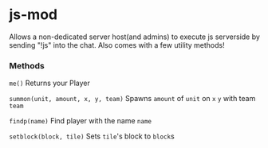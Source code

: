 # js-mod
Allows a non-dedicated server host(and admins) to execute js serverside by sending "!js" into the chat. Also comes with a few utility methods!

### Methods

`me()`
Returns your Player

`summon(unit, amount, x, y, team)`
Spawns `amount` of `unit` on `x` `y` with team `team`

`findp(name)`
Find player with the name `name`

`setblock(block, tile)`
Sets `tile`'s block to `block`s
